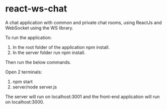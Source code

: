 # react-ws-chat
A chat application with common and private chat rooms, using ReactJs and WebSocket using the WS library.

To run the application:
  1. In the root folder of the application npm install.
  2. In the server folder run npm install.
     
Then run the below commands.

Open 2 terminals:
  1. npm start
  2. server/node server.js

The server will run on localhost:3001 and the front-end application will run on localhost:3000.
